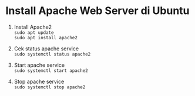 # Install Apache Web Server di Ubuntu

1. Install Apache2    
`sudo apt update`   
`sudo apt install apache2`

2. Cek status apache service   
`sudo systemctl status apache2`

3. Start apache service   
`sudo systemctl start apache2`

4. Stop apache service   
`sudo systemctl stop apache2`